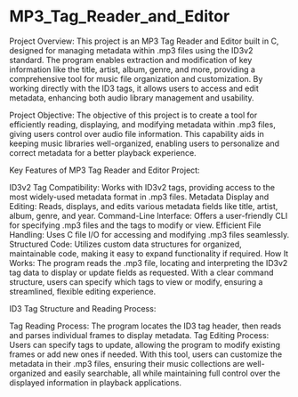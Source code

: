 # MP3_Tag_Reader_and_Editor
Project Overview:
This project is an MP3 Tag Reader and Editor built in C, designed for managing metadata within .mp3 files using the ID3v2 standard. The program enables extraction and modification of key information like the title, artist, album, genre, and more, providing a comprehensive tool for music file organization and customization. By working directly with the ID3 tags, it allows users to access and edit metadata, enhancing both audio library management and usability.

Project Objective:
The objective of this project is to create a tool for efficiently reading, displaying, and modifying metadata within .mp3 files, giving users control over audio file information. This capability aids in keeping music libraries well-organized, enabling users to personalize and correct metadata for a better playback experience.

Key Features of MP3 Tag Reader and Editor Project:

ID3v2 Tag Compatibility: Works with ID3v2 tags, providing access to the most widely-used metadata format in .mp3 files.
Metadata Display and Editing: Reads, displays, and edits various metadata fields like title, artist, album, genre, and year.
Command-Line Interface: Offers a user-friendly CLI for specifying .mp3 files and the tags to modify or view.
Efficient File Handling: Uses C file I/O for accessing and modifying .mp3 files seamlessly.
Structured Code: Utilizes custom data structures for organized, maintainable code, making it easy to expand functionality if required.
How It Works:
The program reads the .mp3 file, locating and interpreting the ID3v2 tag data to display or update fields as requested. With a clear command structure, users can specify which tags to view or modify, ensuring a streamlined, flexible editing experience.

ID3 Tag Structure and Reading Process:

Tag Reading Process: The program locates the ID3 tag header, then reads and parses individual frames to display metadata.
Tag Editing Process: Users can specify tags to update, allowing the program to modify existing frames or add new ones if needed.
With this tool, users can customize the metadata in their .mp3 files, ensuring their music collections are well-organized and easily searchable, all while maintaining full control over the displayed information in playback applications.
